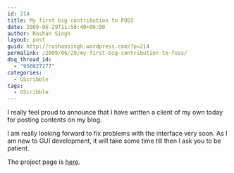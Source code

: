 ```yaml
---
id: 214
title: My first big contribution to FOSS
date: 2009-06-29T11:58:40+00:00
author: Roshan Singh
layout: post
guid: http://roshansingh.wordpress.com/?p=214
permalink: /2009/06/29/my-first-big-contribution-to-foss/
dsq_thread_id:
  - "950827277"
categories:
  - GScribble
tags:
  - GScribble
---
```

I really feel proud to announce that I have written a client of my own today for posting contents on my blog.
  
I am really looking forward to fix problems with the interface very soon. As I am new to GUI development, it will take some time till then I ask you to be patient.

The project page is [here](http://sourceforge.net/projects/gscribble).
